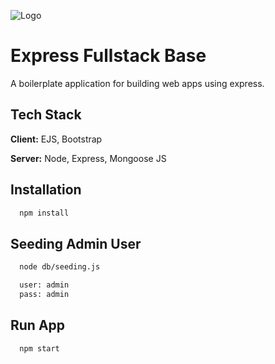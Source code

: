 
![Logo](https://expressjs.com/images/express-facebook-share.png)


# Express Fullstack Base

A boilerplate application for building web apps using express.
 


## Tech Stack

**Client:** EJS, Bootstrap

**Server:** Node, Express, Mongoose JS


## Installation

```bash
  npm install
```
    
## Seeding Admin User

```bash
  node db/seeding.js

  user: admin
  pass: admin
```

## Run App

```bash
  npm start
```
